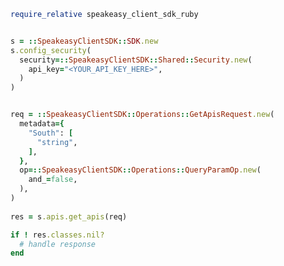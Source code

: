 <!-- Start SDK Example Usage [usage] -->
```ruby
require_relative speakeasy_client_sdk_ruby


s = ::SpeakeasyClientSDK::SDK.new
s.config_security(
  security=::SpeakeasyClientSDK::Shared::Security.new(
    api_key="<YOUR_API_KEY_HERE>",
  )
)


req = ::SpeakeasyClientSDK::Operations::GetApisRequest.new(
  metadata={
    "South": [
      "string",
    ],
  },
  op=::SpeakeasyClientSDK::Operations::QueryParamOp.new(
    and_=false,
  ),
)
    
res = s.apis.get_apis(req)

if ! res.classes.nil?
  # handle response
end

```
<!-- End SDK Example Usage [usage] -->
